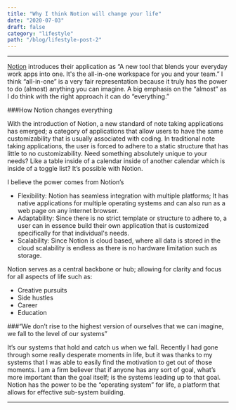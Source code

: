```yaml
---
title: "Why I think Notion will change your life"
date: "2020-07-03"
draft: false
category: "lifestyle"
path: "/blog/lifestyle-post-2"
---
```

---


[Notion](https://www.notion.so) introduces their application as “A new tool that blends your everyday work apps into one. It's the all-in-one workspace for you and your team.” I think “all-in-one” is a very fair representation because it truly has the power to do (almost) anything you can imagine. A big emphasis on the “almost” as I do think with the right approach it can do “everything.”

###How Notion changes everything

With the introduction of Notion, a new standard of note taking applications has emerged; a category of applications that allow users to have the same customizability that is usually associated with coding. In traditional note taking applications, the user is forced to adhere to a static structure that has little to no customizability. Need something absolutely unique to your needs? Like a table inside of a calendar inside of another calendar which is inside of a toggle list? It’s possible with Notion.

I believe the power comes from Notion’s
- Flexibility: Notion has seamless integration with multiple platforms; It has native applications for multiple operating systems and can also run as a web page on any internet browser.
- Adaptability: Since there is no strict template or structure to adhere to, a user can in essence build their own application that is customized specifically for that individual's needs.
- Scalability: Since Notion is cloud based, where all data is stored in the cloud scalability is endless as there is no hardware limitation such as storage.

Notion serves as a central backbone or hub; allowing for clarity and focus for all aspects of life such as:
- Creative pursuits
- Side hustles
- Career
- Education

###“We don’t rise to the highest version of ourselves that we can imagine, we fall to the level of our systems”

It’s our systems that hold and catch us when we fall. Recently I had gone through some really desperate moments in life, but it was thanks to my systems that I was able to easily find the motivation to get out of those moments. I am a firm believer that if anyone has any sort of goal, what’s more important than the goal itself; is the systems leading up to that goal. Notion has the power to be the “operating system” for life, a platform that allows for effective sub-system building.

---